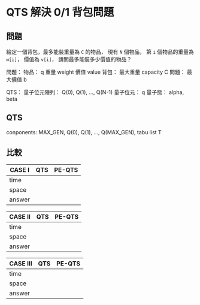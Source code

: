 # QTS 解決 0/1 背包問題

## 問題

給定一個背包，最多能裝重量為 `C` 的物品，
現有 `N` 個物品，
第 `i` 個物品的重量為 `w[i]`，
價值為 `v[i]`，
請問最多能裝多少價值的物品？

問題：
    物品： q
        重量 weight
        價值 value
    背包：
        最大重量 capacity C
    問題：
        最大價值 b

QTS：
    量子位元陣列： Q(0), Q(1), ..., Q(N-1)
        量子位元： q
            量子態： alpha, beta

## QTS

conponents: MAX_GEN, Q(0), Q(1), ..., Q(MAX_GEN), tabu list T

## 比較

| CASE I    | QTS | PE-QTS |
| --------- | --- | ------ |
| time      |||
| space     |||
| answer    |||

| CASE II   | QTS | PE-QTS |
| --------- | --- | ------ |
| time      |||
| space     |||
| answer    |||

| CASE III  | QTS | PE-QTS |
| --------- | --- | ------ |
| time      |||
| space     |||
| answer    |||

